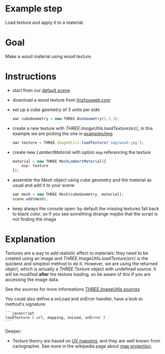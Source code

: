 Example step
============
Load texture and apply it to a material.

Goal
====
Make a wood material using wood texture. 

Instructions
============

+ start from our [default scene](../examples/00_default_scene.html)

+ download a wood texture from [linzhouweb.com](http://linzhouweb.com/183651-seamless-wood-texture)

+ set up a cube geometry of 3 units per side
    
    ```javascript
    var cubeGeometry = new THREE.BoxGeometry(3,3,3);
    ```

+ create a new texture with _THREE.ImageUtils.loadTexture(src)_, in this example we are picking the one in [examples/img](../examples/img)

    ```javascript
    var texture = THREE.ImageUtils.loadTexture('img/wood.jpg');
    ```

+ create new _LambertMaterial_ with option `map` referencing the texture

    ```javascript
    material = new THREE.MeshLambertMaterial({
        map: texture
    });
    ```

+ assemble the Mesh object using cube geometry and the material as usual and add it to your scene

    ```javascript
    var mesh = new THREE.Mesh(cubeGeometry, material);
    scene.add(mesh);
    ```

+ keep always the console open: by default the missing textures fall back to black color, so if you see something strange
maybe that the script is not finding the image


Explanation
===========
Textures are a way to add realistic effect to materials: they need to be created using an image and _THREE.ImageUtils.loadTexture(src)_
is the quickest and simplest method to do it. However, we are using the returned object, which is actually a _THREE.Texture_ object
with undefined source. It will be modified __after__ the texture loading, so be aware of this if you are accessing the image data.
 
See the sources for more informations [THREE.ImageUtils sources](https://github.com/mrdoob/three.js/blob/master/src/extras/ImageUtils.js)
 
You could also define a onLoad and onError handler, have a look to method's signature:

    ```javascript
    loadTexture ( url, mapping, onLoad, onError )
    ```

Deeper:

+ Texture theory are based on [UV mapping](http://en.wikipedia.org/wiki/UV_mapping), and they are well known from cartographer. See more in the wikipedia page about [map projection](http://en.wikipedia.org/wiki/Map_projection).